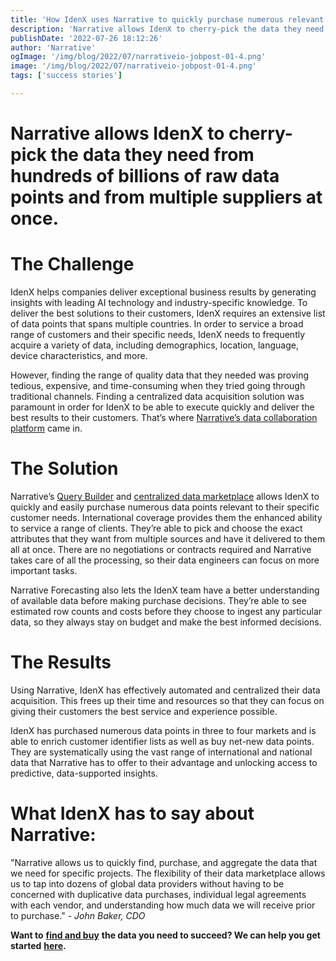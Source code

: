 ```yaml
---
title: 'How IdenX uses Narrative to quickly purchase numerous relevant data points'
description: 'Narrative allows IdenX to cherry-pick the data they need from hundreds of billions of raw data points and from multiple suppliers at once.'
publishDate: '2022-07-26 18:12:26'
author: 'Narrative'
ogImage: '/img/blog/2022/07/narrativeio-jobpost-01-4.png'
image: '/img/blog/2022/07/narrativeio-jobpost-01-4.png'
tags: ['success stories']

---
```

Narrative allows IdenX to cherry-pick the data they need from hundreds of billions of raw data points and from multiple suppliers at once.
==========================================================================================================================================

**The Challenge** 
==================

IdenX helps companies deliver exceptional business results by generating insights with leading AI technology and industry-specific knowledge. To deliver the best solutions to their customers, IdenX requires an extensive list of data points that spans multiple countries. In order to service a broad range of customers and their specific needs, IdenX needs to frequently acquire a variety of data, including demographics, location, language, device characteristics, and more. 

However, finding the range of quality data that they needed was proving tedious, expensive, and time-consuming when they tried going through traditional channels. Finding a centralized data acquisition solution was paramount in order for IdenX to be able to execute quickly and deliver the best results to their customers. That’s where [Narrative’s data collaboration platform](https://www.narrative.io/) came in. 

**The Solution** 
=================

Narrative’s [Query Builder](/products/query-builder) and [centralized data marketplace](https://www.narrative.io/data-marketplace) allows IdenX to quickly and easily purchase numerous data points relevant to their specific customer needs. International coverage provides them the enhanced ability to service a range of clients. They’re able to pick and choose the exact attributes that they want from multiple sources and have it delivered to them all at once. There are no negotiations or contracts required and Narrative takes care of all the processing, so their data engineers can focus on more important tasks.

Narrative Forecasting also lets the IdenX team have a better understanding of available data before making purchase decisions. They’re able to see estimated row counts and costs before they choose to ingest any particular data, so they always stay on budget and make the best informed decisions.

**The Results** 
================

Using Narrative, IdenX has effectively automated and centralized their data acquisition. This frees up their time and resources so that they can focus on giving their customers the best service and experience possible. 

IdenX has purchased numerous data points in three to four markets and is able to enrich customer identifier lists as well as buy net-new data points. They are systematically using the vast range of international and national data that Narrative has to offer to their advantage and unlocking access to predictive, data-supported insights.

What IdenX has to say about Narrative:
======================================

"Narrative allows us to quickly find, purchase, and aggregate the data that we need for specific projects. The flexibility of their data marketplace allows us to tap into dozens of global data providers without having to be concerned with duplicative data purchases, individual legal agreements with each vendor, and understanding how much data we will receive prior to purchase." - _John Baker, CDO_

**Want to** [**find and buy**](https://www.narrative.io/buyer-studio) **the data you need to succeed? We can help you get started** [**here**](https://www.narrative.io/demo)**.**
